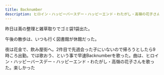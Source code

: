 ```yaml
---
title: Backnumber
description: ヒロイン・ハッピーバースデー・ハッピーエンド・わたがし・高嶺の花子さん
---
```


昨日は蔦の整理と雑草取りでゴミ袋1袋出た。

午後の散歩は、いつも行く図書館が休館だった。

夜は花金で、飲み屋街へ。2件目で先週会った子にいないので帰ろうとしたら9時ころ出勤。では歌おう、という事で早速Backnumberを歌った。曲は、ヒロイン・ハッピーバースデー・ハッピーエンド・わたがし・高嶺の花子さんを歌った。楽しかった
